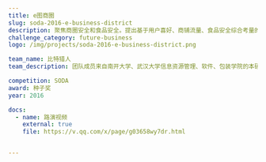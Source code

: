 ```yaml
---
title: e图商圈
slug: soda-2016-e-business-district
description: 聚焦商圈安全和食品安全。提出基于用户喜好、商铺流量、食品安全综合考量的商圈内店铺推荐模型及购物路线生成策略，最终产品为移动APP。
challenge_category: future-business
logo: /img/projects/soda-2016-e-business-district.png

team_name: 比特猎人
team_description: 团队成员来自南开大学、武汉大学信息资源管理、软件、包装学院的本硕博在校生。“比特”是信息量的单位，猎人则含捕捉之意。我们旨在海量数据中搜寻解决方案，为城市安全问题提供解决方案。

competition: SODA
award: 种子奖
year: 2016

docs:
  - name: 路演视频
    external: true
    file: https://v.qq.com/x/page/g03658wy7dr.html


---
```

